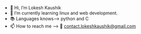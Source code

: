 - 👋 Hi, I’m Lokesh Kaushik
- 🌱 I’m currently learning linux and web development.
- 📚 Languages knows--> python and C
- 📫 How to reach me --> 📧 contact.lokeshkaushik@gmail.com

<!---
l-kaushik/l-kaushik is a ✨ special ✨ repository because its `README.md` (this file) appears on your GitHub profile.
You can click the Preview link to take a look at your changes.
--->
